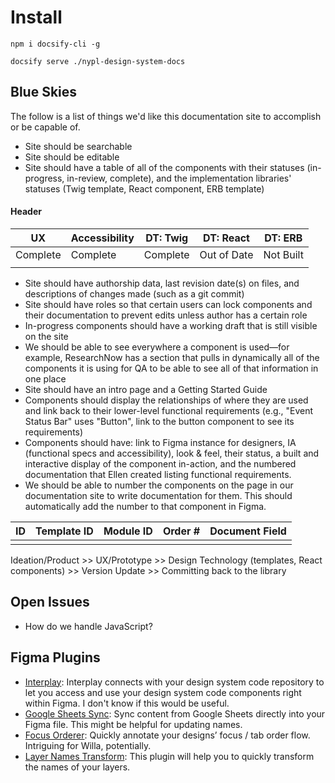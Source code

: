 # Install

`npm i docsify-cli -g`

`docsify serve ./nypl-design-system-docs`

## Blue Skies
The follow is a list of things we'd like this documentation site to accomplish or be capable of.

- Site should be searchable
- Site should be editable
- Site should have a table of all of the components with their statuses (in-progress, in-review, complete), and the implementation libraries' statuses (Twig template, React component, ERB template)

#### Header
| UX       | Accessibility | DT: Twig | DT: React   | DT: ERB   |
|----------|---------------|----------|-------------|-----------|
| Complete | Complete      | Complete | Out of Date | Not Built |
|          |               |          |             |           |
- Site should have authorship data, last revision date(s) on files, and descriptions of changes made (such as a git commit)
- Site should have roles so that certain users can lock components and their documentation to prevent edits unless author has a certain role
- In-progress components should have a working draft that is still visible on the site
- We should be able to see everywhere a component is used—for example, ResearchNow has a section that pulls in dynamically all of the components it is using for QA to be able to see all of that information in one place
- Site should have an intro page and a Getting Started Guide
- Components should display the relationships of where they are used and link back to their lower-level functional requirements (e.g., "Event Status Bar" uses "Button", link to the button component to see its requirements)
- Components should have: link to Figma instance for designers, IA (functional specs and accessibility), look & feel, their status, a built and interactive display of the component in-action, and the numbered documentation that Ellen created listing functional requirements.
- We should be able to number the components on the page in our documentation site to write documentation for them. This should automatically add the number to that component in Figma.

| ID | Template ID | Module ID | Order # | Document Field |
|----|-------------|-----------|---------|----------------|
|    |             |           |         |                |

Ideation/Product >> UX/Prototype >> Design Technology (templates, React components) >> Version Update >> Committing back to the library

## Open Issues
- How do we handle JavaScript?

## Figma Plugins
- [Interplay](https://www.figma.com/c/plugin/736368164448889527/Interplay): Interplay connects with your design system code repository to let you access and use your design system code components right within Figma. I don't know if this would be useful.
- [Google Sheets Sync](https://www.figma.com/c/plugin/735770583268406934/Google-sheets-sync): Sync content from Google Sheets directly into your Figma file. This might be helpful for updating names.
- [Focus Orderer](https://www.figma.com/c/plugin/731310036968334777/Focus-Orderer): Quickly annotate your designs’ focus / tab order flow. Intriguing for Willa, potentially.
- [Layer Names Transform](https://www.figma.com/c/plugin/734746297902924375/Layer-Names-Transfom): This plugin will help you to quickly transform the names of your layers.
